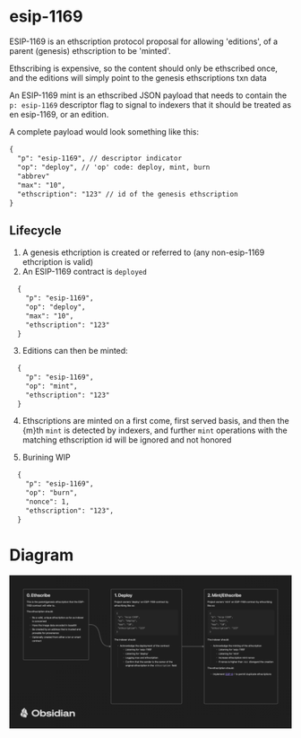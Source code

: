 # esip-1169

ESIP-1169 is an ethscription protocol proposal for allowing 'editions', of a parent (genesis) ethscription to be 'minted'.

Ethscribing is expensive, so the content should only be ethscribed once, and the editions will simply point to the genesis ethscriptions txn data

An ESIP-1169 mint is an ethscribed JSON payload that needs to contain the `p: esip-1169` descriptor flag to signal to indexers that it should be treated as en esip-1169, or an edition.

A complete payload would look something like this:

```
{
  "p": "esip-1169", // descriptor indicator
  "op": "deploy", // 'op' code: deploy, mint, burn
  "abbrev"
  "max": "10",
  "ethscription": "123" // id of the genesis ethscription
}
```

## Lifecycle

1.  A genesis ethcription is created or referred to (any non-esip-1169 ethcription is valid)
2.  An ESIP-1169 contract is `deployed`

```
  {
    "p": "esip-1169",
    "op": "deploy",
    "max": "10",
    "ethscription": "123"
  }
```

3.  Editions can then be minted:

```
  {
    "p": "esip-1169",
    "op": "mint",
    "ethscription": "123"
  }
```

4. Ethscriptions are minted on a first come, first served basis, and then the {m}th `mint` is detected by indexers, and further `mint` operations with the matching ethscription id will be ignored and not honored

5. Burining WIP

```
  {
    "p": "esip-1169",
    "op": "burn",
    "nonce": 1,
    "ethscription": "123",
  }
```

# Diagram

![alt text](images/Flow.png "Flow")

